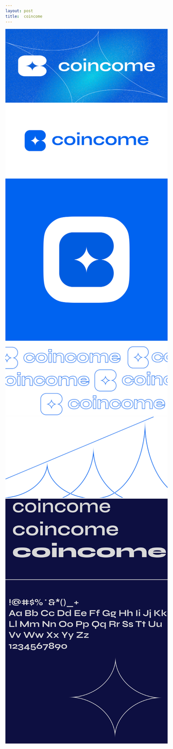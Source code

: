 ```yaml
---
layout: post
title:  coincome
---
```

![](/assets/images/coincome_1.svg)
![](/assets/images/coincome_2.svg)
![](/assets/images/coincome_3.svg)
![](/assets/images/coincome_4.svg)
![](/assets/images/coincome_5.svg)
![](/assets/images/coincome_6.svg)
